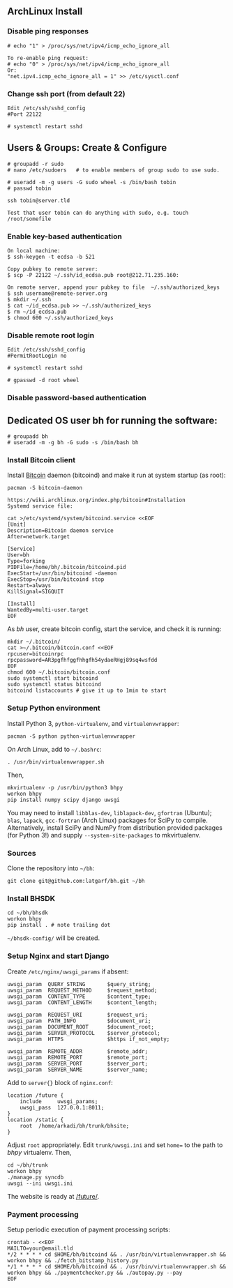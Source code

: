 ##	ArchLinux Install

### Disable ping responses

	# echo "1" > /proc/sys/net/ipv4/icmp_echo_ignore_all
	
	To re-enable ping request:
	# echo "0" > /proc/sys/net/ipv4/icmp_echo_ignore_all
	Or:
	"net.ipv4.icmp_echo_ignore_all = 1" >> /etc/sysctl.conf

### Change ssh port (from default 22)

    Edit /etc/ssh/sshd_config
	#Port 22122

    # systemctl restart sshd


##	Users & Groups: Create & Configure

    # groupadd -r sudo
	# nano /etc/sudoers   # to enable members of group sudo to use sudo.

	# useradd -m -g users -G sudo wheel -s /bin/bash tobin
	# passwd tobin
	
	ssh tobin@server.tld
	
	Test that user tobin can do anything with sudo, e.g. touch /root/somefile

###	Enable key-based authentication

    On local machine:
	$ ssh-keygen -t ecdsa -b 521
	
	Copy pubkey to remote server:
	$ scp -P 22122 ~/.ssh/id_ecdsa.pub root@212.71.235.160:
	
	On remote server, append your pubkey to file  ~/.ssh/authorized_keys
	$ ssh username@remote-server.org
	$ mkdir ~/.ssh
	$ cat ~/id_ecdsa.pub >> ~/.ssh/authorized_keys
	$ rm ~/id_ecdsa.pub
	$ chmod 600 ~/.ssh/authorized_keys

### Disable remote root login

	Edit /etc/ssh/sshd_config
	#PermitRootLogin no
	
	# systemctl restart sshd

	# gpasswd -d root wheel

### Disable password-based authentication


##	Dedicated OS user bh for running the software:

	# groupadd bh
	# useradd -m -g bh -G sudo -s /bin/bash bh
	

### Install Bitcoin client

Install [Bitcoin](https://bitcoin.org/en/download) daemon (bitcoind) and make it run at system startup (as root):
    
    pacman -S bitcoin-daemon
    
    https://wiki.archlinux.org/index.php/bitcoin#Installation
    Systemd service file:
    
    cat >/etc/systemd/system/bitcoind.service <<EOF
    [Unit]
    Description=Bitcoin daemon service
	After=network.target
	
    [Service]
    User=bh
    Type=forking
    PIDFile=/home/bh/.bitcoin/bitcoind.pid
    ExecStart=/usr/bin/bitcoind -daemon
    ExecStop=/usr/bin/bitcoind stop
	Restart=always
	KillSignal=SIGQUIT

    [Install]
    WantedBy=multi-user.target
    EOF

As _bh_ user, create bitcoin config, start the service, and check it is running:

    mkdir ~/.bitcoin/
    cat >~/.bitcoin/bitcoin.conf <<EOF
    rpcuser=bitcoinrpc
    rpcpassword=AR3pgfhfggfhhgfh54ydaeRHgj89sq4wsfdd
    EOF
    chmod 600 ~/.bitcoin/bitcoin.conf
    sudo systemctl start bitcoind
    sudo systemctl status bitcoind
    bitcoind listaccounts # give it up to 1min to start

### Setup Python environment

Install Python 3, `python-virtualenv`, and `virtualenvwrapper`:

    pacman -S python python-virtualenvwrapper

On Arch Linux, add to `~/.bashrc`:

    . /usr/bin/virtualenvwrapper.sh

Then,

    mkvirtualenv -p /usr/bin/python3 bhpy
    workon bhpy
    pip install numpy scipy django uwsgi

You may need to install `libblas-dev`, `liblapack-dev`, `gfortran` (Ubuntu); `blas`, `lapack`, `gcc-fortran` (Arch Linux) packages for SciPy to compile.
Alternatively, install SciPy and NumPy from distribution provided packages (for Python 3!) and supply `--system-site-packages` to mkvirtualenv.

### Sources

Clone the repository into `~/bh`:

    git clone git@github.com:latgarf/bh.git ~/bh

### Install BHSDK

    cd ~/bh/bhsdk
    workon bhpy
    pip install . # note trailing dot

`~/bhsdk-config/` will be created.

### Setup Nginx and start Django

Create `/etc/nginx/uwsgi_params` if absent:

    uwsgi_param  QUERY_STRING       $query_string;
    uwsgi_param  REQUEST_METHOD     $request_method;
    uwsgi_param  CONTENT_TYPE       $content_type;
    uwsgi_param  CONTENT_LENGTH     $content_length;

    uwsgi_param  REQUEST_URI        $request_uri;
    uwsgi_param  PATH_INFO          $document_uri;
    uwsgi_param  DOCUMENT_ROOT      $document_root;
    uwsgi_param  SERVER_PROTOCOL    $server_protocol;
    uwsgi_param  HTTPS              $https if_not_empty;

    uwsgi_param  REMOTE_ADDR        $remote_addr;
    uwsgi_param  REMOTE_PORT        $remote_port;
    uwsgi_param  SERVER_PORT        $server_port;
    uwsgi_param  SERVER_NAME        $server_name;

Add to `server{}` block of `nginx.conf`:

    location /future {
        include     uwsgi_params;
        uwsgi_pass  127.0.0.1:8011;
    }
    location /static {
        root  /home/arkadi/bh/trunk/bhsite;
    }

Adjust `root` appropriately.
Edit `trunk/uwsgi.ini` and set `home=` to the path to _bhpy_ virtualenv. Then,

    cd ~/bh/trunk
    workon bhpy
    ./manage.py syncdb
    uwsgi --ini uwsgi.ini

The website is ready at [/future/](http://localhost/future/).

### Payment processing

Setup periodic execution of payment processing scripts:

    crontab - <<EOF
    MAILTO=your@email.tld
    */2 * * * * cd $HOME/bh/bitcoind && . /usr/bin/virtualenvwrapper.sh && workon bhpy && ./fetch_bitstamp_history.py
    */1 * * * * cd $HOME/bh/bitcoind && . /usr/bin/virtualenvwrapper.sh && workon bhpy && ./paymentchecker.py && ./autopay.py --pay
    EOF
